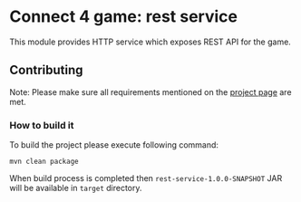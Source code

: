 # Connect 4 game: rest service 

This module provides HTTP service which exposes REST API for the game.

## Contributing

Note: Please make sure all requirements mentioned on the [project page](../README.md) are met.

### How to build it

To build the project please execute following command:

```
mvn clean package
```

When build process is completed then `rest-service-1.0.0-SNAPSHOT` JAR will be available in `target` directory.   
